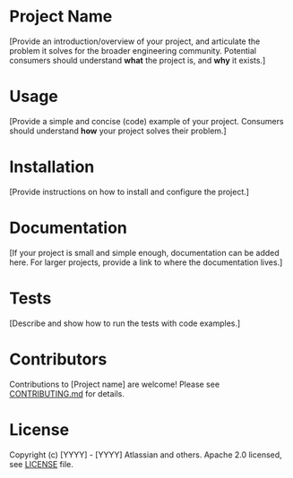 # Project Name

[Provide an introduction/overview of your project, and articulate the problem it solves for the broader engineering community. Potential consumers should understand **what** the project is, and **why** it exists.]

# Usage

[Provide a simple and concise (code) example of your project. Consumers should understand **how** your project solves their problem.]

# Installation

[Provide instructions on how to install and configure the project.]

# Documentation

[If your project is small and simple enough, documentation can be added here. For larger projects, provide a link to where the documentation lives.]

# Tests

[Describe and show how to run the tests with code examples.]

# Contributors

Contributions to [Project name] are welcome! Please see [CONTRIBUTING.md](CONTRIBUTING.md) for details. 

# License

Copyright (c) [YYYY] - [YYYY] Atlassian and others.
Apache 2.0 licensed, see [LICENSE](LICENSE) file.

